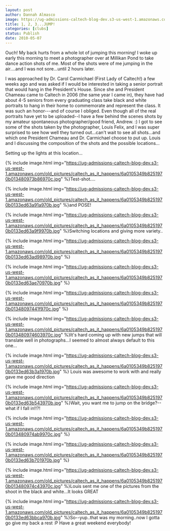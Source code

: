 ```yaml
---
layout: post
author: Dannah Almasco
image: https://ug-admissions-caltech-blog-dev.s3-us-west-1.amazonaws.com/old_pictures/caltech_as_it_happens/6a0105349b8251970b013480973637970c.jpg
title: 1, 2, 3...JUMP!
categories: [clubs]
status: Publish
date: 2010-05-07
---
```


Ouch! My back hurts from a whole lot of jumping this morning!
I woke up early this morning to meet a photographer over at Millikan Pond to take dance action shots of me. Most of the shots were of me jumping in the air....and I was not sore...until 2 hours later.

I was approached by Dr. Carol Carmichael (First Lady of Caltech!) a few weeks ago and was asked if I would be interested in taking a senior portrait that would hang in the President's House. Since she and President Chameau came to Caltech in 2006 (the same year I came in), they have had about 4-5 seniors from every graduating class take black and white portraits to hang in their home to commemorate and represent the class. It was such an honor---and of course I obliged. 
Even though all of the real portraits have yet to be uploaded--I have a few behind the scenes shots by my amateur spontaneous photographer/good friend, Andrew. :) I got to see some of the shots taken by the photographer, Louis Felix, and I was super surprised to see how well they turned out...can't wait to see all shots...and which one President Chameau and Dr. Carmichael choose to put up. 
Louis and I discussing the composition of the shots and the possible locations...

Setting up the lights at this location...


{% include image.html img="https://ug-admissions-caltech-blog-dev.s3-us-west-1.amazonaws.com/old_pictures/caltech_as_it_happens/6a0105349b8251970b013480973b86970c.jpg" %}Test-shot....


{% include image.html img="https://ug-admissions-caltech-blog-dev.s3-us-west-1.amazonaws.com/old_pictures/caltech_as_it_happens/6a0105349b8251970b0133ed63a91a970b.jpg" %}and POSE!

{% include image.html img="https://ug-admissions-caltech-blog-dev.s3-us-west-1.amazonaws.com/old_pictures/caltech_as_it_happens/6a0105349b8251970b0133ed63a9f9970b.jpg" %}Switching locations and giving more variety..


{% include image.html img="https://ug-admissions-caltech-blog-dev.s3-us-west-1.amazonaws.com/old_pictures/caltech_as_it_happens/6a0105349b8251970b0133ed63ad98970b.jpg" %}

{% include image.html img="https://ug-admissions-caltech-blog-dev.s3-us-west-1.amazonaws.com/old_pictures/caltech_as_it_happens/6a0105349b8251970b0133ed63ae70970b.jpg" %}

{% include image.html img="https://ug-admissions-caltech-blog-dev.s3-us-west-1.amazonaws.com/old_pictures/caltech_as_it_happens/6a0105349b8251970b01348097441f970c.jpg" %}

{% include image.html img="https://ug-admissions-caltech-blog-dev.s3-us-west-1.amazonaws.com/old_pictures/caltech_as_it_happens/6a0105349b8251970b013480974603970c.jpg" %}It's hard coming up with new jumps that will translate well in photographs...I seemed to almost always default to this one...


{% include image.html img="https://ug-admissions-caltech-blog-dev.s3-us-west-1.amazonaws.com/old_pictures/caltech_as_it_happens/6a0105349b8251970b0133ed63b3a1970b.jpg" %} Louis was awesome to work with and really gave me good direction

{% include image.html img="https://ug-admissions-caltech-blog-dev.s3-us-west-1.amazonaws.com/old_pictures/caltech_as_it_happens/6a0105349b8251970b0133ed63b543970b.jpg" %}Wait, you want me to jump on the bridge?--what if I fall in!!?!

{% include image.html img="https://ug-admissions-caltech-blog-dev.s3-us-west-1.amazonaws.com/old_pictures/caltech_as_it_happens/6a0105349b8251970b013480974ab9970c.jpg" %}

{% include image.html img="https://ug-admissions-caltech-blog-dev.s3-us-west-1.amazonaws.com/old_pictures/caltech_as_it_happens/6a0105349b8251970b0133ed63b701970b.jpg" %}

{% include image.html img="https://ug-admissions-caltech-blog-dev.s3-us-west-1.amazonaws.com/old_pictures/caltech_as_it_happens/6a0105349b8251970b013480974c43970c.jpg" %}Louis sent me one of the pictures from the shoot in the black and white...It looks GREAT

{% include image.html img="https://ug-admissions-caltech-blog-dev.s3-us-west-1.amazonaws.com/old_pictures/caltech_as_it_happens/6a0105349b8251970b0133ed63bbca970b.jpg" %}So--yup..that was my morning..now I gotta go give my back a rest :P Have a great weekend everybody!

